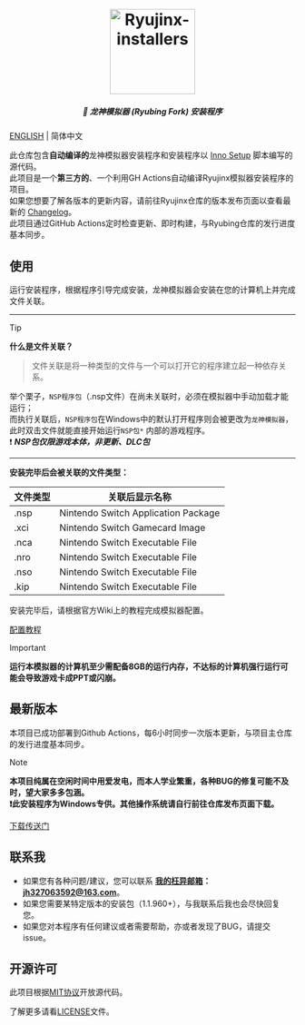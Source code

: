 <h1 align="center">
  <br>
  <a href="https://github.com/LuccaWang404/Ryujinx-installers"><img src="./Ryujinx.ico" alt="Ryujinx-installers" width="150"></a>
</h1>

<h5 align="center">
<b>🐲 龙神模拟器 (Ryubing Fork) 安装程序</b>
</h5>

[ENGLISH](./README.md) | 简体中文

此仓库包含**自动编译的**龙神模拟器安装程序和安装程序以 [Inno Setup](https://jrsoftware.org/isinfo.php) 脚本编写的源代码。</br>
此项目是一个**第三方的**、一个利用GH Actions自动编译Ryujinx模拟器安装程序的项目。</br>
如果您想要了解各版本的更新内容，请前往Ryujinx仓库的版本发布页面以查看最新的 [Changelog](https://git.ryujinx.app/ryubing/ryujinx/-/releases)。</br>
此项目通过GitHub Actions定时检查更新、即时构建，与Ryubing仓库的发行进度基本同步。</br>

## 使用
运行安装程序，根据程序引导完成安装，龙神模拟器会安装在您的计算机上并完成文件关联。

***
> [!TIP]
  **什么是文件关联？**</br>
> 文件关联是将一种类型的文件与一个可以打开它的程序建立起一种依存关系。</br>

举个栗子，`NSP程序包`（.nsp文件）在尚未关联时，必须在模拟器中手动加载才能运行；</br>
而执行关联后，`NSP程序包`在Windows中的默认打开程序则会被更改为`龙神模拟器`，</br>
此时双击文件就能直接开始运行`NSP包*` 内部的游戏程序。</br>
❗️ ***NSP包仅限游戏本体，非更新、DLC包***

***

**安装完毕后会被关联的文件类型：**

| 文件类型 | 关联后显示名称                      |
| -------- | ----------------------------------- |
| .nsp     | Nintendo Switch Application Package |
| .xci     | Nintendo Switch Gamecard Image      |
| .nca     | Nintendo Switch Executable File     |
| .nro     | Nintendo Switch Executable File     |
| .nso     | Nintendo Switch Executable File     |
| .kip     | Nintendo Switch Executable File     |

安装完毕后，请根据官方Wiki上的教程完成模拟器配置。

[配置教程](https://git.ryujinx.app/ryubing/ryujinx/-/wikis/Setup-&-Configuration-Guide)

> [!IMPORTANT]
> **运行本模拟器的计算机至少需配备8GB的运行内存，不达标的计算机强行运行可能会导致游戏卡成PPT或闪崩。**

## 最新版本
本项目已成功部署到Github Actions，每6小时同步一次版本更新，与项目主仓库的发行进度基本同步。

> [!NOTE]
> **本项目纯属在空闲时间中用爱发电，而本人学业繁重，各种BUG的修复可能不及时，望大家多多包涵。**</br>
  **❗️此安装程序为Windows专供。其他操作系统请自行前往仓库发布页面下载。**

[下载传送门](https://git.ryujinx.app/ryubing/ryujinx/-/releases)

## 联系我
* 如果您有各种问题/建议，您可以联系 **[我的枉异邮箱](mailto:jh327063592@163.com)：jh327063592@163.com**。
* 如果您需要某特定版本的安装包（1.1.960+），与我联系后我也会尽快回复您。
* 如果您对本程序有任何建议或者需要帮助，亦或者发现了BUG，请提交issue。

## 开源许可
此项目根据[MIT协议](./LICENSE.txt)开放源代码。

了解更多请看[LICENSE](./LICENSE.txt)文件。
